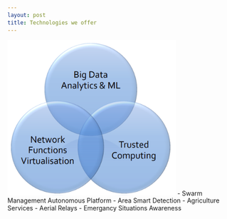 ```yaml
---
layout: post
title: Technologies we offer
---
```




<img src="./images/benefits.png" alt="Project Image" style="width: 75%; height: auto;">
- Swarm Management Autonomous Platform
- Area Smart Detection
- Agriculture Services
- Aerial Relays
- Emergancy Situations Awareness
